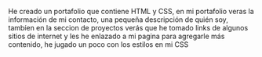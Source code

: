 He creado un portafolio que contiene HTML y CSS, en mi portafolio veras la información de mi contacto, una pequeña descripción de quién soy, tambíen en la seccion
de proyectos verás que he tomado links de algunos sitios de internet y les he enlazado a mi pagina para agregarle más contenido, he jugado un poco con los estilos en mi CSS 
